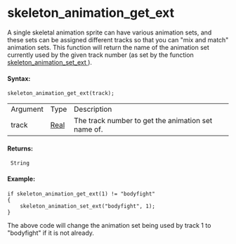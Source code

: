 # skeleton_animation_get_ext

A single skeletal animation sprite can have various animation sets, and
these sets can be assigned different tracks so that you can "mix and
match" animation sets. This function will return the name of the
animation set currently used by the given track number (as set by the
function [ skeleton_animation_set_ext ](skeleton_animation_set_ext)
).

#### Syntax:

``` gml
skeleton_animation_get_ext(track);
```

|          |                                                                               |                                                    |
|----------|-------------------------------------------------------------------------------|----------------------------------------------------|
| Argument | Type                                                                          | Description                                        |
| track    |  [Real](../../../../../../../GameMaker_Language/GML_Overview/Data_Types)  | The track number to get the animation set name of. |

#### Returns:

``` gml
 String
```

#### Example:

``` gml
if skeleton_animation_get_ext(1) != "bodyfight"
{
    skeleton_animation_set_ext("bodyfight", 1);
}
```

The above code will change the animation set being used by track 1 to
"bodyfight" if it is not already.
